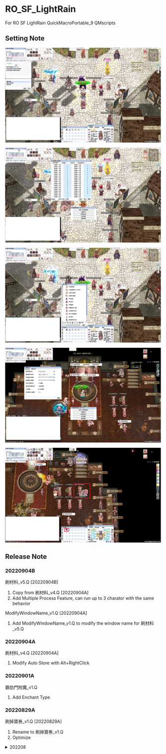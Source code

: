 # RO_SF_LightRain
For RO SF LightRain QuickMacroPortable_9 QMscripts
## Setting Note
![Note_NPC對話框配置](./Note_NPC對話框配置.jpg)<p>
![Note_快捷鍵配置](./Note_快捷鍵配置.jpg)<p>
![Note_倉庫視窗配置](./Note_倉庫視窗配置.jpg)<p>
![Note_視窗配置](./Note_視窗配置.jpg)<p>
![Note_霸肋門附魔配置](./Note_霸肋門附魔配置.jpg)<p>

## Release Note

### 20220904B
刷材料_v5.Q [20220904B]
1. Copy from 刷材料_v4.Q [20220904A]
2. Add Multiple Process Feature, can run up to 3 charator with the same behavior

ModifyWindowName_v1.Q [20220904A]
1. Add ModifyWindowName_v1.Q to modify the window name for 刷材料_v5.Q


### 20220904A
刷材料_v4.Q [20220904A]
1. Modify Auto Store with Alt+RightClick

### 20220901A
霸肋門附魔_v1.Q
1. Add Enchant Type

### 20220829A
刷掉寶券_v1.Q [20220829A]
1. Rename to 刷掉寶券_v1.Q
2. Optimize

<details><summary>202208</summary>

### 20220828B
刷經驗券_v1.Q [20220828A]
1. Add Script
2. Please confirm all settings are correct.

### 20220828A
刷材料_v4.Q [20220828A]
1. Fix the second verify problem

### 20220825A
Autoloot_v1.Q [20220825A]
1. Add gEnLootIdGroup_StarTower(星座之塔)

### 20220816A
Autoloot_v1.Q [20220816A]
1. Add enter delay before and after the enter key in

### 20220815B
刷材料_v4.Q [20220815B]
1. Add script timer, will go home and stop the script when timeout.
DropItem_v1.Q [20220814A]
1. Add window shift

### 20220814A
Autoloot_v1.Q [20220814A]
1. Add gEnLootIdGroup_Weekend, the enable loot type 0 2 3 6
刷材料_v4.Q [20220814A]
1. Add support 2 and trigger timer
2. Add gTrigSupport1AtBeginning and gTrigSupport2AtBeginning to toggle the support at beginning

### 20220813B
Autoloot_v1.Q [20220813B]
1. Optimize gEnLootIdGroup_Bossnia

### 20220813A
Autoloot_v1.Q [20220813A]
1. Add gEnLootIdGroup_Bossnia(波士尼亞)

### 20220812A
DropItem_v1.Q [20220812A]
1. Add script to auto drop the item when drilling.
刷材料_v4.Q [20220812A]
1. Update some string

### 20220811A
霸肋門附魔_v1.Q v[20220809A]
1. Add script 霸肋門附魔_v1.Q

### 20220806B
刷材料_v4.Q v[20220806B]
1. Add support 1 and trigger timer

### 20220806A
刷材料_v4.Q v[20220806A]
1. Add support 1 and trigger timer

### 20220804A
1. Add First Github version
	- 連點左鍵_v1.Q: v[20220725A]
    - Autoloot_v1.Q: v[20220804A]
	    - Add some loot id
	- 刷材料_v1.Q
	- 刷材料_v2.Q
	- 刷材料_v3.Q
	- 刷材料_v4.Q: v[20220804A]
		- Add opthin to support groung trigger skill
		
</details>